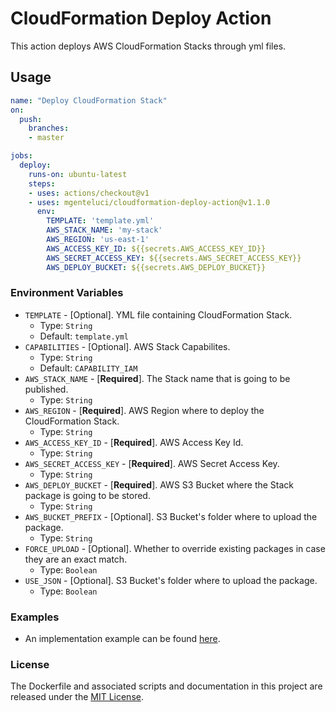 # CloudFormation Deploy Action

This action deploys AWS CloudFormation Stacks through yml files.

## Usage

```yml
name: "Deploy CloudFormation Stack"
on: 
  push:
    branches:
    - master

jobs:
  deploy:
    runs-on: ubuntu-latest
    steps:
    - uses: actions/checkout@v1
    - uses: mgenteluci/cloudformation-deploy-action@v1.1.0
      env:
        TEMPLATE: 'template.yml'
        AWS_STACK_NAME: 'my-stack'
        AWS_REGION: 'us-east-1'
        AWS_ACCESS_KEY_ID: ${{secrets.AWS_ACCESS_KEY_ID}}
        AWS_SECRET_ACCESS_KEY: ${{secrets.AWS_SECRET_ACCESS_KEY}}
        AWS_DEPLOY_BUCKET: ${{secrets.AWS_DEPLOY_BUCKET}}
```

### Environment Variables

* `TEMPLATE` - [Optional]. YML file containing CloudFormation Stack.
  * Type: `String`
  * Default: `template.yml`
* `CAPABILITIES` - [Optional]. AWS Stack Capabilites.
  * Type: `String`
  * Default: `CAPABILITY_IAM`
* `AWS_STACK_NAME` - [**Required**]. The Stack name that is going to be published.
  * Type: `String`
* `AWS_REGION` - [**Required**]. AWS Region where to deploy the CloudFormation Stack.
  * Type: `String`
* `AWS_ACCESS_KEY_ID` - [**Required**]. AWS Access Key Id.
  * Type: `String`
* `AWS_SECRET_ACCESS_KEY` - [**Required**]. AWS Secret Access Key.
  * Type: `String`
* `AWS_DEPLOY_BUCKET` - [**Required**]. AWS S3 Bucket where the Stack package is going to be stored.
  * Type: `String`
* `AWS_BUCKET_PREFIX` - [Optional]. S3 Bucket's folder where to upload the package.
  * Type: `String`
* `FORCE_UPLOAD` - [Optional]. Whether to override existing packages in case they are an exact match.
  * Type: `Boolean`
* `USE_JSON` - [Optional]. S3 Bucket's folder where to upload the package.
  * Type: `Boolean`

### Examples

* An implementation example can be found [here](https://github.com/MGenteluci/aws-sqs-cloudformation).

### License

The Dockerfile and associated scripts and documentation in this project are released under the [MIT License](LICENSE).
